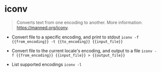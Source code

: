 # iconv
> Converts text from one encoding to another.
> More information: <https://manned.org/iconv>.

- Convert file to a specific encoding, and print to stdout
`iconv -f {{from_encoding}} -t {{to_encoding}} {{input_file}}`

- Convert file to the current locale's encoding, and output to a file
`iconv -f {{from_encoding}} {{input_file}} > {{output_file}}`

- List supported encodings
`iconv -l`
